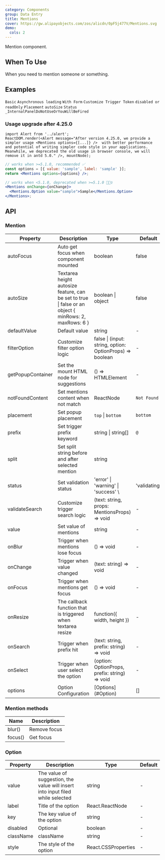 ```yaml
---
category: Components
group: Data Entry
title: Mentions
cover: https://gw.alipayobjects.com/zos/alicdn/0pF5j477V/Mentions.svg
demo:
  cols: 2
---
```


Mention component.

## When To Use

When you need to mention someone or something.

## Examples

<!-- prettier-ignore -->
<code src="./demo/basic.tsx">Basic</code>
<code src="./demo/async.tsx">Asynchronous loading</code>
<code src="./demo/form.tsx">With Form</code>
<code src="./demo/prefix.tsx">Customize Trigger Token</code>
<code src="./demo/readonly.tsx">disabled or readOnly</code>
<code src="./demo/placement.tsx">Placement</code>
<code src="./demo/autoSize.tsx">autoSize</code>
<code src="./demo/status.tsx">Status</code>
<code src="./demo/render-panel.tsx" debug>_InternalPanelDoNotUseOrYouWillBeFired</code>

### Usage upgrade after 4.25.0

```__react
import Alert from '../alert';
ReactDOM.render(<Alert message="After version 4.25.0, we provide a simpler usage <Mentions options={[...]} />  with better performance and potential of writing simpler code style in your applications. Meanwhile, we deprecated the old usage in browser console, we will remove it in antd 5.0." />, mountNode);
```

```jsx
// works when >=5.1.0, recommended ✅
const options = [{ value: 'sample', label: 'sample' }];
return <Mentions options={options} />;

// works when <5.1.0, deprecated when >=5.1.0 🙅🏻‍♀️
<Mentions onChange={onChange}>
  <Mentions.Option value="sample">Sample</Mentions.Option>
</Mentions>;
```

## API

### Mention

| Property | Description | Type | Default | Version     |
| --- | --- | --- | --- |-------------|
| autoFocus | Auto get focus when component mounted | boolean | false |             |
| autoSize | Textarea height autosize feature, can be set to true \| false or an object { minRows: 2, maxRows: 6 } | boolean \| object      | false |  |
| defaultValue | Default value | string | - |             |
| filterOption | Customize filter option logic | false \| (input: string, option: OptionProps) => boolean | -           |  |
| getPopupContainer | Set the mount HTML node for suggestions | () => HTMLElement | - |             |
| notFoundContent | Set mentions content when not match | ReactNode | `Not Found` |             |
| placement | Set popup placement | `top` \| `bottom` | `bottom`    |  |
| prefix | Set trigger prefix keyword | string \| string\[] | `@`         |  |
| split | Set split string before and after selected mention | string | ` ` |             |
| status | Set validation status | 'error' \| 'warning' \| 'success' \ | 'validating' | - | 4.19.0 |
| validateSearch | Customize trigger search logic | (text: string, props: MentionsProps) => void | - |             |
| value | Set value of mentions | string | - |             |
| onBlur | Trigger when mentions lose focus | () => void | - |             |
| onChange | Trigger when value changed | (text: string) => void | - |             |
| onFocus | Trigger when mentions get focus | () => void | - |             |
| onResize | The callback function that is triggered when textarea resize | function({ width, height }) | - |             |
| onSearch | Trigger when prefix hit | (text: string, prefix: string) => void | - |             |
| onSelect | Trigger when user select the option | (option: OptionProps, prefix: string) => void | - |             |
| options | Option Configuration | \[Options](#Option) | \[] | 5.1.0       |

### Mention methods

| Name    | Description  |
| ------- | ------------ |
| blur()  | Remove focus |
| focus() | Get focus    |

### Option

| Property | Description | Type | Default |
| --- | --- | --- | --- |
| value | The value of suggestion, the value will insert into input filed while selected | string | - |
| label | Title of the option | React.ReactNode | - |
| key | The key value of the option | string | - |
| disabled | Optional | boolean | - |
| className | className | string | - |
| style | The style of the option | React.CSSProperties | - |
